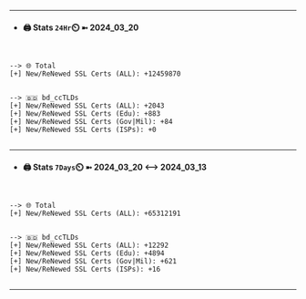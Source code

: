 

---
- #### 🖨️ **Stats** `24Hr`⏲️ ➼ 2024_03_20
```console


--> 🌐 Total
[+] New/ReNewed SSL Certs (ALL): +12459870


--> 🇧🇩 bd_ccTLDs
[+] New/ReNewed SSL Certs (ALL): +2043
[+] New/ReNewed SSL Certs (Edu): +883
[+] New/ReNewed SSL Certs (Gov|Mil): +84
[+] New/ReNewed SSL Certs (ISPs): +0


```

---
- #### 🖨️ **Stats** `7Days`⏲️ ➼ 2024_03_20 <--> 2024_03_13
```console


--> 🌐 Total
[+] New/ReNewed SSL Certs (ALL): +65312191


--> 🇧🇩 bd_ccTLDs
[+] New/ReNewed SSL Certs (ALL): +12292
[+] New/ReNewed SSL Certs (Edu): +4894
[+] New/ReNewed SSL Certs (Gov|Mil): +621
[+] New/ReNewed SSL Certs (ISPs): +16


```

---

